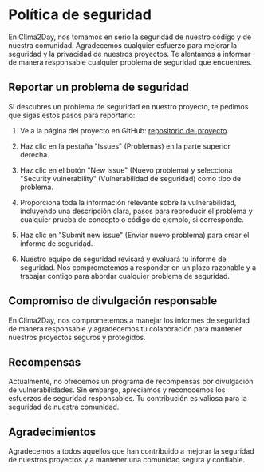 # Política de seguridad

En Clima2Day, nos tomamos en serio la seguridad de nuestro código y de nuestra comunidad. Agradecemos cualquier esfuerzo para mejorar la seguridad y la privacidad de nuestros proyectos. Te alentamos a informar de manera responsable cualquier problema de seguridad que encuentres.

## Reportar un problema de seguridad

Si descubres un problema de seguridad en nuestro proyecto, te pedimos que sigas estos pasos para reportarlo:

1. Ve a la página del proyecto en GitHub: [repositorio del proyecto](https://github.com/lucio-crDEV/climapp2).

2. Haz clic en la pestaña "Issues" (Problemas) en la parte superior derecha.

3. Haz clic en el botón "New issue" (Nuevo problema) y selecciona "Security vulnerability" (Vulnerabilidad de seguridad) como tipo de problema.

4. Proporciona toda la información relevante sobre la vulnerabilidad, incluyendo una descripción clara, pasos para reproducir el problema y cualquier prueba de concepto o código de ejemplo, si corresponde.

5. Haz clic en "Submit new issue" (Enviar nuevo problema) para crear el informe de seguridad.

6. Nuestro equipo de seguridad revisará y evaluará tu informe de seguridad. Nos comprometemos a responder en un plazo razonable y a trabajar contigo para abordar cualquier problema de seguridad.

## Compromiso de divulgación responsable

En Clima2Day, nos comprometemos a manejar los informes de seguridad de manera responsable y agradecemos tu colaboración para mantener nuestros proyectos seguros y protegidos.

## Recompensas

Actualmente, no ofrecemos un programa de recompensas por divulgación de vulnerabilidades. Sin embargo, apreciamos y reconocemos los esfuerzos de seguridad responsables. Tu contribución es valiosa para la seguridad de nuestra comunidad.

## Agradecimientos

Agradecemos a todos aquellos que han contribuido a mejorar la seguridad de nuestros proyectos y a mantener una comunidad segura y confiable.
